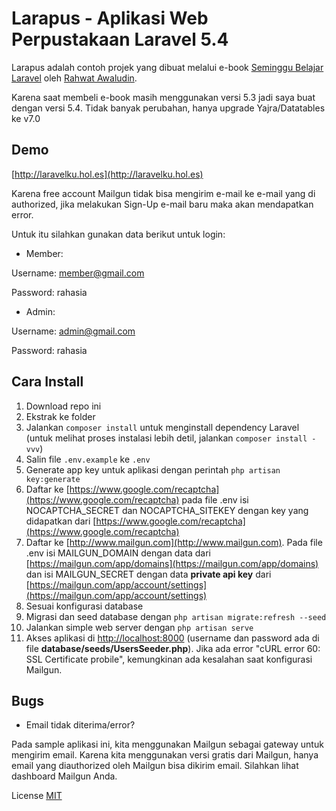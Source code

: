 # Larapus - Aplikasi Web Perpustakaan Laravel 5.4
Larapus adalah contoh projek yang dibuat melalui e-book [Seminggu Belajar Laravel](https://leanpub.com/seminggubelajarlaravel) oleh [Rahwat Awaludin](http://facebook.com/rahmat.awaludin).

Karena saat membeli e-book masih menggunakan versi 5.3 jadi saya buat dengan versi 5.4.
Tidak banyak perubahan, hanya upgrade Yajra/Datatables ke v7.0

## Demo
[http://laravelku.hol.es](http://laravelku.hol.es)

Karena free account Mailgun tidak bisa mengirim e-mail ke e-mail yang di authorized, jika melakukan Sign-Up e-mail baru maka akan mendapatkan error.

Untuk itu silahkan gunakan data berikut untuk login:

- Member:

Username: member@gmail.com

Password: rahasia

- Admin:

Username: admin@gmail.com

Password: rahasia

## Cara Install
1. Download repo ini
2. Ekstrak ke folder
3. Jalankan `composer install` untuk menginstall dependency Laravel (untuk melihat proses instalasi lebih detil, jalankan `composer install -vvv`)
4. Salin file `.env.example` ke `.env`
5. Generate app key untuk aplikasi dengan perintah `php artisan key:generate`
6. Daftar ke [https://www.google.com/recaptcha](https://www.google.com/recaptcha) pada file .env isi NOCAPTCHA_SECRET dan NOCAPTCHA_SITEKEY dengan key yang didapatkan dari [https://www.google.com/recaptcha](https://www.google.com/recaptcha)
7. Daftar ke [http://www.mailgun.com](http://www.mailgun.com). Pada file .env isi MAILGUN_DOMAIN dengan data dari [https://mailgun.com/app/domains](https://mailgun.com/app/domains) dan isi MAILGUN_SECRET dengan data __private api key__ dari [https://mailgun.com/app/account/settings](https://mailgun.com/app/account/settings)
8. Sesuai konfigurasi database
9. Migrasi dan seed database dengan `php artisan migrate:refresh --seed`  
10. Jalankan simple web server dengan `php artisan serve`
11. Akses aplikasi di [http://localhost:8000](http://localhost:8000) (username dan password ada di file __database/seeds/UsersSeeder.php__). Jika ada error "cURL error 60: SSL Certificate probile", kemungkinan ada kesalahan saat konfigurasi Mailgun.

## Bugs
- Email tidak diterima/error?

Pada sample aplikasi ini, kita menggunakan Mailgun sebagai gateway untuk mengirim email. Karena kita menggunakan versi gratis dari Mailgun, hanya email yang diauthorized oleh Mailgun bisa dikirim email. Silahkan lihat dashboard Mailgun Anda.

License [MIT](http://opensource.org/licenses/MIT)
